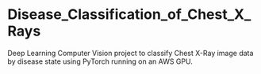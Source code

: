 # Disease_Classification_of_Chest_X_Rays
Deep Learning Computer Vision project to classify Chest X-Ray image data by disease state using PyTorch running on an AWS GPU.
